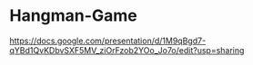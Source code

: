 # Hangman-Game
https://docs.google.com/presentation/d/1M9qBgd7-qYBd1QvKDbvSXF5MV_ziOrFzob2YOo_Jo7o/edit?usp=sharing
